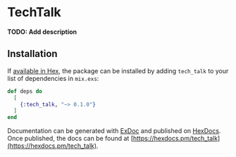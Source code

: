 # TechTalk

**TODO: Add description**

## Installation

If [available in Hex](https://hex.pm/docs/publish), the package can be installed
by adding `tech_talk` to your list of dependencies in `mix.exs`:

```elixir
def deps do
  [
    {:tech_talk, "~> 0.1.0"}
  ]
end
```

Documentation can be generated with [ExDoc](https://github.com/elixir-lang/ex_doc)
and published on [HexDocs](https://hexdocs.pm). Once published, the docs can
be found at [https://hexdocs.pm/tech_talk](https://hexdocs.pm/tech_talk).

